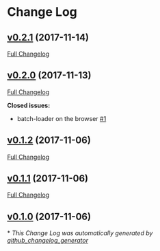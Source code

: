 # Change Log

## [v0.2.1](https://github.com/feathers-plus/batch-loader/tree/v0.2.1) (2017-11-14)
[Full Changelog](https://github.com/feathers-plus/batch-loader/compare/v0.2.0...v0.2.1)

## [v0.2.0](https://github.com/feathers-plus/batch-loader/tree/v0.2.0) (2017-11-13)
[Full Changelog](https://github.com/feathers-plus/batch-loader/compare/v0.1.2...v0.2.0)

**Closed issues:**

- batch-loader on the browser [\#1](https://github.com/feathers-plus/batch-loader/issues/1)

## [v0.1.2](https://github.com/feathers-plus/batch-loader/tree/v0.1.2) (2017-11-06)
[Full Changelog](https://github.com/feathers-plus/batch-loader/compare/v0.1.1...v0.1.2)

## [v0.1.1](https://github.com/feathers-plus/batch-loader/tree/v0.1.1) (2017-11-06)
[Full Changelog](https://github.com/feathers-plus/batch-loader/compare/v0.1.0...v0.1.1)

## [v0.1.0](https://github.com/feathers-plus/batch-loader/tree/v0.1.0) (2017-11-06)


\* *This Change Log was automatically generated by [github_changelog_generator](https://github.com/skywinder/Github-Changelog-Generator)*